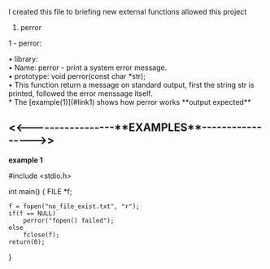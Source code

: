 I created this file to briefing new external functions allowed this project

<ol>
	<li> perror <ul>
</ol>

<p>	1 - perror: </p>
•	library: <stdio.h> <br>
•	Name: perror - print a system error message. <br>
•	prototype: void	perror(const char *str); <br>
•	This function return a message on standard output, first the string str is printed, followed the error menssage itself. <br>
*	The [example(1)](#link1) shows how perror works **output expected** <br>


<h2><<-----------------**EXAMPLES**----------------->></h2>

<a id="link1">**example 1**</a><br>

#include <stdio.h>

int main()
{
	FILE *f;

	f = fopen("no_file_exist.txt", "r");
	if(f == NULL)
		perror("fopen() failed");
	else
		fclose(f);
	return(0);
}